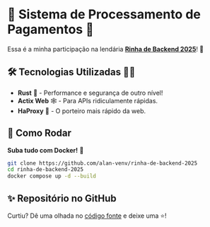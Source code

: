 # 🦀 Sistema de Processamento de Pagamentos 💸

Essa é a minha participação na lendária [**Rinha de Backend 2025**](https://github.com/zanfranceschi/rinha-de-backend-2025)! 🥊

## 🛠️ Tecnologias Utilizadas 👨‍💻

* **Rust** 🦀 - Performance e segurança de outro nível!
* **Actix Web** 🕸️ - Para APIs ridiculamente rápidas.
* **HaProxy** 🚦 - O porteiro mais rápido da web.

## 🚀 Como Rodar

**Suba tudo com Docker!** 🐳
```bash
git clone https://github.com/alan-venv/rinha-de-backend-2025
cd rinha-de-backend-2025
docker compose up -d --build
```

## ✨ Repositório no GitHub

Curtiu? Dê uma olhada no [código fonte](https://github.com/alan-venv/rinha-de-backend-2025) e deixe uma ⭐!

